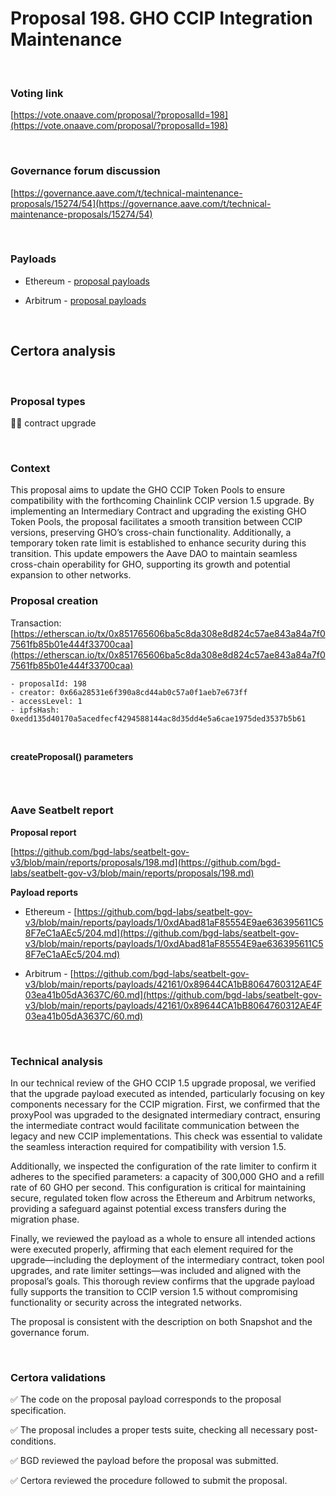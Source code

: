 # Proposal 198. GHO CCIP Integration Maintenance


<br>

### Voting link

[https://vote.onaave.com/proposal/?proposalId=198](https://vote.onaave.com/proposal/?proposalId=198)

<br>

### Governance forum discussion

[https://governance.aave.com/t/technical-maintenance-proposals/15274/54](https://governance.aave.com/t/technical-maintenance-proposals/15274/54)

<br>

### Payloads

* Ethereum - [proposal payloads](https://etherscan.io/address/0x375eDb6F983995a95f8d781A194A1A7903CF18A0#code)

* Arbitrum - [proposal payloads](https://arbiscan.io/address/0x03549418Cb18108bA365563d7394f7a3D851014f#code)

<br>

## Certora analysis

<br>

### Proposal types

:scroll::small_red_triangle: contract upgrade

<br>

### Context

This proposal aims to update the GHO CCIP Token Pools to ensure compatibility with the forthcoming Chainlink CCIP version 1.5 upgrade. By implementing an Intermediary Contract and upgrading the existing GHO Token Pools, the proposal facilitates a smooth transition between CCIP versions, preserving GHO’s cross-chain functionality. Additionally, a temporary token rate limit is established to enhance security during this transition. This update empowers the Aave DAO to maintain seamless cross-chain operability for GHO, supporting its growth and potential expansion to other networks.
<br>

### Proposal creation

Transaction: [https://etherscan.io/tx/0x851765606ba5c8da308e8d824c57ae843a84a7f07561fb85b01e444f33700caa](https://etherscan.io/tx/0x851765606ba5c8da308e8d824c57ae843a84a7f07561fb85b01e444f33700caa)

```
- proposalId: 198
- creator: 0x66a28531e6f390a8cd44ab0c57a0f1aeb7e673ff
- accessLevel: 1
- ipfsHash: 0xedd135d40170a5acedfecf4294588144ac8d35dd4e5a6cae1975ded3537b5b61
```

<br>

**createProposal() parameters**

```

```

<br>

### Aave Seatbelt report

**Proposal report**

[https://github.com/bgd-labs/seatbelt-gov-v3/blob/main/reports/proposals/198.md](https://github.com/bgd-labs/seatbelt-gov-v3/blob/main/reports/proposals/198.md)

**Payload reports**

* Ethereum - [https://github.com/bgd-labs/seatbelt-gov-v3/blob/main/reports/payloads/1/0xdAbad81aF85554E9ae636395611C58F7eC1aAEc5/204.md](https://github.com/bgd-labs/seatbelt-gov-v3/blob/main/reports/payloads/1/0xdAbad81aF85554E9ae636395611C58F7eC1aAEc5/204.md)

* Arbitrum - [https://github.com/bgd-labs/seatbelt-gov-v3/blob/main/reports/payloads/42161/0x89644CA1bB8064760312AE4F03ea41b05dA3637C/60.md](https://github.com/bgd-labs/seatbelt-gov-v3/blob/main/reports/payloads/42161/0x89644CA1bB8064760312AE4F03ea41b05dA3637C/60.md)

<br>

### Technical analysis

In our technical review of the GHO CCIP 1.5 upgrade proposal, we verified that the upgrade payload executed as intended, particularly focusing on key components necessary for the CCIP migration. First, we confirmed that the proxyPool was upgraded to the designated intermediary contract, ensuring the intermediate contract would facilitate communication between the legacy and new CCIP implementations. This check was essential to validate the seamless interaction required for compatibility with version 1.5.

Additionally, we inspected the configuration of the rate limiter to confirm it adheres to the specified parameters: a capacity of 300,000 GHO and a refill rate of 60 GHO per second. This configuration is critical for maintaining secure, regulated token flow across the Ethereum and Arbitrum networks, providing a safeguard against potential excess transfers during the migration phase.

Finally, we reviewed the payload as a whole to ensure all intended actions were executed properly, affirming that each element required for the upgrade—including the deployment of the intermediary contract, token pool upgrades, and rate limiter settings—was included and aligned with the proposal’s goals. This thorough review confirms that the upgrade payload fully supports the transition to CCIP version 1.5 without compromising functionality or security across the integrated networks.
<br>

The proposal is consistent with the description on both Snapshot and the governance forum.

<br>

### Certora validations

:white_check_mark: The code on the proposal payload corresponds to the proposal specification.

:white_check_mark: The proposal includes a proper tests suite, checking all necessary post-conditions.

:white_check_mark: BGD reviewed the payload before the proposal was submitted.

:white_check_mark: Certora reviewed the procedure followed to submit the proposal.

